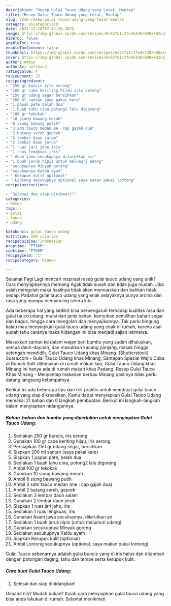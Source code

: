 ```yaml
---
description: "Resep Gulai Tauco Udang yang Lezat, Mantap"
title: "Resep Gulai Tauco Udang yang Lezat, Mantap"
slug: 2236-resep-gulai-tauco-udang-yang-lezat-mantap
category: Uncategorized
date: 2022-12-28T07:44:28.287Z
image: https://img-global.cpcdn.com/recipes/6c827a1c3fed53d8/680x482cq70/gulai-tauco-udang-foto-resep-utama.jpg
hideToc: false
enableToc: true
enableTocContent: false
thumbnail: https://img-global.cpcdn.com/recipes/6c827a1c3fed53d8/680x482cq70/gulai-tauco-udang-foto-resep-utama.jpg
cover: https://img-global.cpcdn.com/recipes/6c827a1c3fed53d8/680x482cq70/gulai-tauco-udang-foto-resep-utama.jpg
author: Admin
authorAv: notfound
ratingvalue: 4
reviewcount: 23
recipeingredient:
- "250 gr buncis iris serong"
- "100 gr cabe keriting hijau iris serong"
- "250 gr udang segar bersihkan"
- "200 ml santan saya pakai kara"
- "1 papan pete belah dua"
- "1 buah tahu cina potong2 lalu digoreng"
- "100 gr tekokak"
- "10 siung bawang merah"
- "6 siung bawang putih"
- "3 sdm tauco medan me  cap gajah dua"
- "2 batang sereh geprek"
- "3 lembar daun salam"
- "2 lembar daun jeruk"
- "1 ruas jari jahe iris"
- "1 ruas lengkuas iris"
- " Asam jawa secukupnya dilarutkan air"
- "1 buah jeruk nipis untuk melumuri udang"
- "secukupnya Minyak goreng"
- "secukupnya Kaldu ayam"
- " Kerupuk kulit optional"
- " Lontong secukupnya optional saya makan pakai lontong"
recipeinstructions:

- "Selesai dan siap dinikmati!"
categories:
- Resep
tags:
- gulai
- tauco
- udang

katakunci: gulai tauco udang 
nutrition: 169 calories
recipecuisine: Indonesian
preptime: "PT36M"
cooktime: "PT60M"
recipeyield: "1"
recipecategory: Dinner

---
```



Selamat Pagi Lagi mencari inspirasi resep gulai tauco udang yang unik? Cara menyiapkannya memang Agak tidak susah dan tidak juga mudah. Jika salah mengolah maka hasilnya tidak akan memuaskan dan bahkan tidak sedap. Padahal gulai tauco udang yang enak selayaknya punya aroma dan rasa yang mampu memancing selera kita.


Ada beberapa hal yang sedikit bisa berpengaruh terhadap kualitas rasa dari gulai tauco udang, mulai dari jenis bahan, kemudian pemilihan bahan segar dan bagus, hingga cara mengolah dan menyajikannya. Tak perlu bingung kalau mau menyiapkan gulai tauco udang yang enak di rumah, karena asal sudah tahu caranya maka hidangan ini bisa menjadi sajian istimewa.

Masukkan santan ke dalam wajan beri bumbu yang sudah dihaluskan, semua daun-daunan, dan masukkan kacang panjang, masak hingga setengah mendidih. Gulai Tauco Udang khas Minang. (Shutterstock) Suara.com - Gulai Tauco Udang khas Minang, Santapan Spesial Wajib Coba di Rumah Sulit ditemukan di rumah makan lain, Gulai Tauco Udang khas Minang ini hanya ada di rumah makan khas Padang. Resep Gulai Tauco Khas Minang - Menyantap makanan berbau Minang pastinya tidak perlu datang langsung ketempatnya.


Berikut ini ada beberapa tips dan trik praktis untuk membuat gulai tauco udang yang siap dikreasikan. Kamu dapat menyiapkan Gulai Tauco Udang memakai 21 bahan dan 0 langkah pembuatan. Berikut ini langkah-langkah dalam menyiapkan hidangannya.

<!--inarticleads1-->

##### Bahan-bahan dan bumbu yang diperlukan untuk menyiapkan Gulai Tauco Udang:

1. Sediakan 250 gr buncis, iris serong
1. Gunakan 100 gr cabe keriting hijau, iris serong
1. Persiapkan 250 gr udang segar, bersihkan
1. Siapkan 200 ml santan (saya pakai kara)
1. Siapkan 1 papan pete, belah dua
1. Sediakan 1 buah tahu cina, potong2 lalu digoreng
1. Ambil 100 gr tekokak
1. Gunakan 10 siung bawang merah
1. Ambil 6 siung bawang putih
1. Ambil 3 sdm tauco medan (me : cap gajah dua)
1. Ambil 2 batang sereh, geprek
1. Sediakan 3 lembar daun salam
1. Gunakan 2 lembar daun jeruk
1. Siapkan 1 ruas jari jahe, iris
1. Sediakan 1 ruas lengkuas, iris
1. Gunakan  Asam jawa secukupnya, dilarutkan air
1. Sediakan 1 buah jeruk nipis (untuk melumuri udang)
1. Gunakan secukupnya Minyak goreng
1. Sediakan secukupnya Kaldu ayam
1. Siapkan  Kerupuk kulit (optional)
1. Ambil  Lontong secukupnya (optional, saya makan pakai lontong)


Gulai Tauco sebenarnya adalah gulai buncis yang di iris halus dan ditambah dengan potongan daging, tahu dan tempe serta kerupuk kulit. 

<!--inarticleads2-->

##### Cara buat Gulai Tauco Udang:


1. Selesai dan siap dihidangkan!



Gimana nih? Mudah bukan? Itulah cara menyiapkan gulai tauco udang yang bisa anda lakukan di rumah. Selamat menikmati
